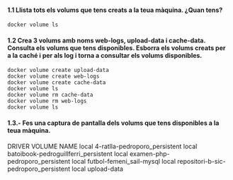#### 1.1 Llista tots els volums que tens creats a la teua màquina. ¿Quan tens? 

```
docker volume ls
```
#### 1.2 Crea 3 volums amb noms web-logs, upload-data i cache-data. Consulta els volums que tens disponibles. Esborra els volums creats per a la caché i per als log i torna a consultar els volums disponibles. 

```
docker volume create upload-data
docker volume create web-logs
docker volume create cache-data
docker volume ls
docker volume rm cache-data
docker volume rm web-logs
docker volume ls
```

#### 1.3.- Fes una captura de pantalla dels volums que tens disponibles a la teua màquina.

DRIVER    VOLUME NAME
local     4-ratlla-pedroporo_persistent
local     batoibook-pedroguillferri_persistent
local     examen-php-pedroporo_persistent
local     futbol-femeni_sail-mysql
local     repositori-b-sic-pedroporo_persistent
local     upload-data
